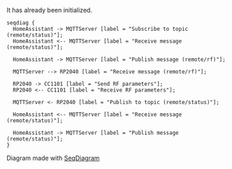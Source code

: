It has already been initialized.

```seqdiag
seqdiag {
  HomeAssistant -> MQTTServer [label = "Subscribe to topic (remote/status)"];
  HomeAssistant <-- MQTTServer [label = "Receive message (remote/status)"];
  
  HomeAssistant -> MQTTServer [label = "Publish message (remote/rf)"];
  
  MQTTServer --> RP2040 [label = "Receive message (remote/rf)"];
  
  RP2040 -> CC1101 [label = "Send RF parameters"];
  RP2040 <-- CC1101 [label = "Receive RF parameters"];
  
  MQTTServer <- RP2040 [label = "Publish to topic (remote/status)"];
  
  HomeAssistant <-- MQTTServer [label = "Receive message (remote/status)"];
  
  HomeAssistant -> MQTTServer [label = "Publish message (remote/status)"];
}

```

Diagram made with [SeqDiagram](https://github.com/pomdtr/vscode-markdown-kroki)
